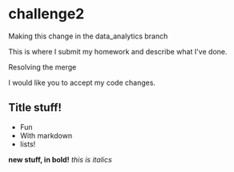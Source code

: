 # challenge2
Making this change in the data_analytics branch

This is where I submit my homework and describe what I've done. 

Resolving the merge


I would like you to accept my code changes.

## Title stuff!

* Fun
* With markdown
* lists!

**new stuff, in bold!**
*this is italics*